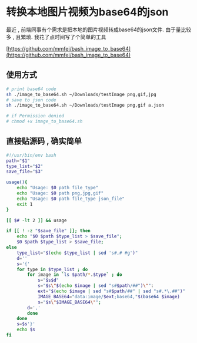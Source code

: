# 转换本地图片视频为base64的json


最近 , 前端同事有个需求是把本地的图片视频转成base64的json文件. 由于量比较多 , 且繁琐. 我花了点时间写了个简单的工具

[https://github.com/mmfei/bash_image_to_base64](https://github.com/mmfei/bash_image_to_base64)

## 使用方式
```bash
# print base64 code
sh ./image_to_base64.sh ~/Downloads/testImage png,gif,jpg
# save to json code
sh ./image_to_base64.sh ~/Downloads/testImage png,gif a.json

# if Permission denied
# chmod +x image_to_base64.sh

```

## 直接贴源码 , 确实简单
```bash
#!/usr/bin/env bash
path="$1"
type_list="$2"
save_file="$3"

usage(){
	echo "Usage: $0 path file_type"
	echo "Usage: $0 path png,jpg,gif"
	echo "Usage: $0 path file_type json_file"
	exit 1
}

[[ $# -lt 2 ]] && usage

if [[ ! -z "$save_file" ]]; then
    echo "$0 $path $type_list > $save_file";
    $0 $path $type_list > $save_file;
else
    type_list="$(echo $type_list | sed 's#,# #g')"
    d=''
    s='{'
    for type in $type_list ; do
        for image in `ls $path/*.$type` ; do
            s="$s$d"
            s="$s\"$(echo $image | sed "s#$path/##")\"":
            ext="$(echo $image | sed "s#$path/##" | sed "s#.*\.##")"
            IMAGE_BASE64="data:image/$ext;base64,"$(base64 $image)
            s="$s\"$IMAGE_BASE64\"";
        d=','
        done
    done
    s=$s'}'
    echo $s
fi
```
